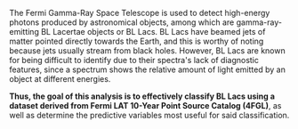 The Fermi Gamma-Ray Space Telescope is used to detect high-energy photons produced by astronomical objects, among which are gamma-ray-emitting BL Lacertae objects or BL Lacs. BL Lacs have beamed jets of matter pointed directly towards the Earth, and this is worthy of noting because jets usually stream from black holes. However, BL Lacs are known for being difficult to identify due to their spectra's lack of diagnostic features, since a spectrum shows the relative amount of light emitted by an object at different energies.

**Thus, the goal of this analysis is to effectively classify BL Lacs using a dataset derived from Fermi LAT 10-Year Point Source Catalog (4FGL)**, as well as determine the predictive variables most useful for said classification.
